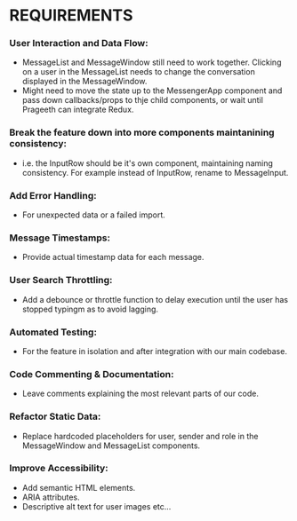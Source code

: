 # REQUIREMENTS

### User Interaction and Data Flow:

- MessageList and MessageWindow still need to work together. Clicking on a user in the MessageList needs to change the conversation displayed in the MessageWindow.
- Might need to move the state up to the MessengerApp component and pass down callbacks/props to thje child components, or wait until Prageeth can integrate Redux.

### Break the feature down into more components maintanining consistency:

- i.e. the InputRow should be it's own component, maintaining naming consistency. For example instead of InputRow, rename to MessageInput.

### Add Error Handling:

- For unexpected data or a failed import.

### Message Timestamps:

- Provide actual timestamp data for each message.

### User Search Throttling:

- Add a debounce or throttle function to delay execution until the user has stopped typingm as to avoid lagging.

### Automated Testing:

- For the feature in isolation and after integration with our main codebase.

### Code Commenting & Documentation:

- Leave comments explaining the most relevant parts of our code.

### Refactor Static Data:

- Replace hardcoded placeholders for user, sender and role in the MessageWindow and MessageList components.

### Improve Accessibility:

- Add semantic HTML elements.
- ARIA attributes.
- Descriptive alt text for user images etc...
